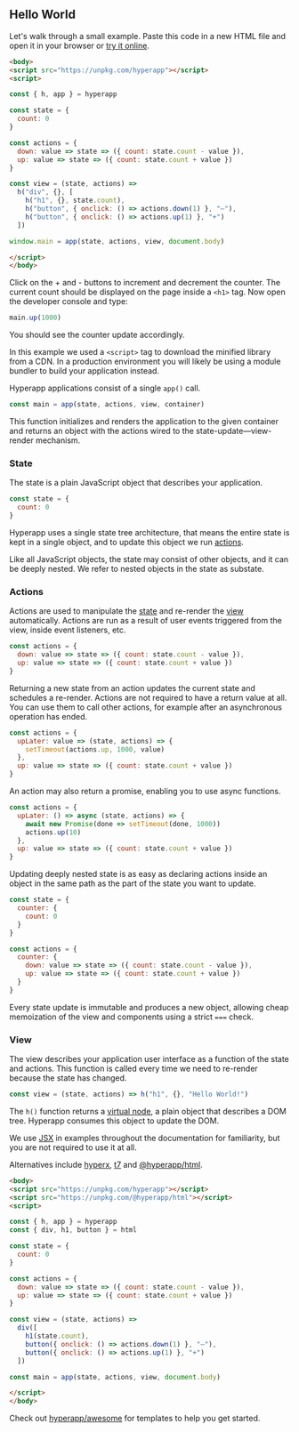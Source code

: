 ## Hello World

Let's walk through a small example. Paste this code in a new HTML file and open it in your browser or [try it online](https://codepen.io/hyperapp/pen/zNxZLP?editors=0010).

```html
<body>
<script src="https://unpkg.com/hyperapp"></script>
<script>

const { h, app } = hyperapp

const state = {
  count: 0
}

const actions = {
  down: value => state => ({ count: state.count - value }),
  up: value => state => ({ count: state.count + value })
}

const view = (state, actions) =>
  h("div", {}, [
    h("h1", {}, state.count),
    h("button", { onclick: () => actions.down(1) }, "–"),
    h("button", { onclick: () => actions.up(1) }, "+")
  ])

window.main = app(state, actions, view, document.body)

</script>
</body>
```

Click on the + and - buttons to increment and decrement the counter. The current count should be displayed on the page inside a `<h1>` tag. Now open the developer console and type:

```js
main.up(1000)
```

You should see the counter update accordingly.

In this example we used a `<script>` tag to download the minified library from a CDN. In a production environment you will likely be using a module bundler to build your application instead.

Hyperapp applications consist of a single `app()` call.

```js
const main = app(state, actions, view, container)
```

This function initializes and renders the application to the given container and returns an object with the actions wired to the state-update—view-render mechanism.

### State

The state is a plain JavaScript object that describes your application.

```js
const state = {
  count: 0
}
```

Hyperapp uses a single state tree architecture, that means the entire state is kept in a single object, and to update this object we run [actions](#actions).

Like all JavaScript objects, the state may consist of other objects, and it can be deeply nested. We refer to nested objects in the state as substate.

### Actions

Actions are used to manipulate the [state](#state) and re-render the [view](#view) automatically. Actions are run as a result of user events triggered from the view, inside event listeners, etc.

```js
const actions = {
  down: value => state => ({ count: state.count - value }),
  up: value => state => ({ count: state.count + value })
}
```

Returning a new state from an action updates the current state and schedules a re-render. Actions are not required to have a return value at all. You can use them to call other actions, for example after an asynchronous operation has ended.

```js
const actions = {
  upLater: value => (state, actions) => {
    setTimeout(actions.up, 1000, value)
  },
  up: value => state => ({ count: state.count + value })
}
```

An action may also return a promise, enabling you to use async functions.

```js
const actions = {
  upLater: () => async (state, actions) => {
    await new Promise(done => setTimeout(done, 1000))
    actions.up(10)
  },
  up: value => state => ({ count: state.count + value })
}
```

Updating deeply nested state is as easy as declaring actions inside an object in the same path as the part of the state you want to update.

```js
const state = {
  counter: {
    count: 0
  }
}

const actions = {
  counter: {
    down: value => state => ({ count: state.count - value }),
    up: value => state => ({ count: state.count + value })
  }
}
```

Every state update is immutable and produces a new object, allowing cheap memoization of the view and components using a strict `===` check.

### View

The view describes your application user interface as a function of the state and actions. This function is called every time we need to re-render because the state has changed.

```js
const view = (state, actions) => h("h1", {}, "Hello World!")
```

The `h()` function returns a [virtual node](../concepts/vnodes.md), a plain object that describes a DOM tree. Hyperapp consumes this object to update the DOM.

We use [JSX](https://facebook.github.io/jsx/) in examples throughout the documentation for familiarity, but you are not required to use it at all.

Alternatives include [hyperx](https://github.com/choojs/hyperx), [t7](https://github.com/trueadm/t7) and [@hyperapp/html](https://github.com/hyperapp/html).

```html
<body>
<script src="https://unpkg.com/hyperapp"></script>
<script src="https://unpkg.com/@hyperapp/html"></script>
<script>

const { h, app } = hyperapp
const { div, h1, button } = html

const state = {
  count: 0
}

const actions = {
  down: value => state => ({ count: state.count - value }),
  up: value => state => ({ count: state.count + value })
}

const view = (state, actions) =>
  div([
    h1(state.count),
    button({ onclick: () => actions.down(1) }, "–"),
    button({ onclick: () => actions.up(1) }, "+")
  ])

const main = app(state, actions, view, document.body)

</script>
</body>
```

Check out [hyperapp/awesome](https://github.com/hyperapp/awesome#apps-and-boilerplates) for templates to help you get started.
